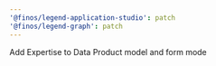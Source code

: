 ```yaml
---
'@finos/legend-application-studio': patch
'@finos/legend-graph': patch
---
```


Add Expertise to Data Product model and form mode
